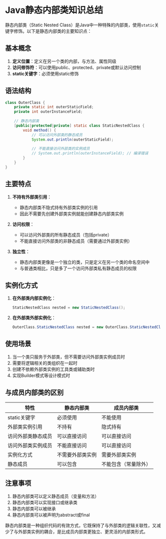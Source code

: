 # Java静态内部类知识总结

静态内部类（Static Nested Class）是Java中一种特殊的内部类，使用`static`关键字修饰。以下是静态内部类的主要知识点：

## 基本概念

1. **定义位置**：定义在另一个类的内部，与方法、属性同级
2. **访问修饰符**：可以使用public、protected、private或默认访问控制
3. **static关键字**：必须使用static修饰

## 语法结构

```java
class OuterClass {
    private static int outerStaticField;
    private int outerInstanceField;
    
    // 静态内部类
    [public|protected|private] static class StaticNestedClass {
        void method() {
            // 可以访问外部类的静态成员
            System.out.println(outerStaticField);
            
            // 不能直接访问外部类的实例成员
            // System.out.println(outerInstanceField); // 编译错误
        }
    }
}
```

## 主要特点

1. **不持有外部类引用**：
    - 静态内部类不隐式持有外部类实例的引用
    - 因此不需要先创建外部类实例就能创建静态内部类实例

2. **访问权限**：
    - 可以访问外部类的所有静态成员（包括private）
    - 不能直接访问外部类的非静态成员（需要通过外部类实例）

3. **独立性**：
    - 静态内部类更像是一个独立的类，只是定义在另一个类的命名空间中
    - 与普通类相比，只是多了一个访问外部类私有静态成员的权限

## 实例化方式

1. **在外部类内部实例化**：
   ```java
   StaticNestedClass nested = new StaticNestedClass();
   ```

2. **在外部类外部实例化**：
   ```java
   OuterClass.StaticNestedClass nested = new OuterClass.StaticNestedClass();
   ```

## 使用场景

1. 当一个类只服务于外部类，但不需要访问外部类实例成员时
2. 需要将逻辑相关的类组织在一起时
3. 创建不依赖外部类实例的工具类或辅助类时
4. 实现Builder模式等设计模式时

## 与成员内部类的区别

| 特性        | 静态内部类    | 成员内部类      |
|-----------|----------|------------|
| static关键字 | 必须使用     | 不能使用       |
| 外部类实例引用   | 不持有      | 隐式持有       |
| 访问外部类静态成员 | 可以直接访问   | 可以直接访问     |
| 访问外部类实例成员 | 不能直接访问   | 可以直接访问     |
| 实例化方式     | 不需要外部类实例 | 需要外部类实例    |
| 静态成员      | 可以包含     | 不能包含（常量除外） |

## 注意事项

1. 静态内部类可以定义静态成员（变量和方法）
2. 静态内部类可以实现接口或继承类
3. 静态内部类可以被继承
4. 静态内部类可以被声明为abstract或final

静态内部类是一种组织代码的有效方式，它既保持了与外部类的逻辑关联性，又减少了与外部类实例的耦合，是比成员内部类更独立、更灵活的内部类形式。